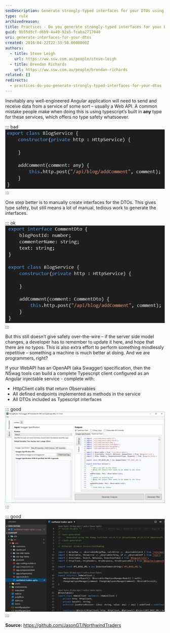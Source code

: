 ```yaml
---
seoDescription: Generate strongly-typed interfaces for your DTOs using NSwag tools to simplify data transfer and ensure type safety.
type: rule
archivedreason:
title: Practices - Do you generate strongly-typed interfaces for your DTOs?
guid: 9b55d5cf-d6b9-4a49-92a5-fcaba2717040
uri: generate-interfaces-for-your-dtos
created: 2016-04-22T22:33:50.0000000Z
authors:
  - title: Steve Leigh
    url: https://ww.ssw.com.au/people/steve-leigh
  - title: Brendan Richards
    url: https://ww.ssw.com.au/people/brendan-richards
related: []
redirects:
  - practices-do-you-generate-strongly-typed-interfaces-for-your-dtos
---
```


Inevitably any well-engineered Angular application will need to send and receive data from a service of some sort – usually a Web API. A common mistake people make when doing this is using typescript’s built in **any** type for these services, which offers no type safety whatsoever.

<!--endintro-->

::: bad  
![Figure: Bad example - The "any" type is used as the DTO for this service. There is no type safety](dtogs-bad.png)  
:::

One step better is to manually create interfaces for the DTOs. This gives type safety, but still means a lot of manual, tedious work to generate the interfaces.

::: ok
![Figure: OK example - Manually coded interface ensures any object passed to the service is in the correct format](dtogs-ok.png)  
:::

But this still doesn’t give safety over-the-wire – if the server side model changes, a developer has to remember to update it here, and hope that there are no typos. This is also extra effort to perform something mindlessly repetitive – something a machine is much better at doing. And we are programmers, right?

If your WebAPI has an OpenAPI (aka Swagger) specification, then the NSwag tools can build a complete Typescript client configured as an Angular injectable service - complete with:

- HttpClient calls that return Observables
- All defined endpoints implemented as methods in the service
- All DTOs included as Typescript interfaces

::: good  
![Figure: Good example - NSwag generates the boring work so that you don't have to](nswag.png)  
:::

::: good
![Figure: Good example - This client side api-access code from Jason Taylor's NorthwindTraders sample project has been generated by NSwag](northwind-client.png)
:::

**Source:** https://github.com/JasonGT/NorthwindTraders
